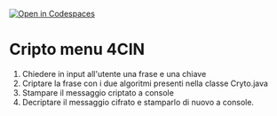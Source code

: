 [![Open in Codespaces](https://classroom.github.com/assets/launch-codespace-7f7980b617ed060a017424585567c406b6ee15c891e84e1186181d67ecf80aa0.svg)](https://classroom.github.com/open-in-codespaces?assignment_repo_id=13786518)
# Cripto menu 4CIN

1. Chiedere in input all'utente una frase e una chiave
2. Criptare la frase con i due algoritmi presenti nella classe Cryto.java
3. Stampare il messaggio criptato a console
4. Decriptare il messaggio cifrato e stamparlo di nuovo a console.

